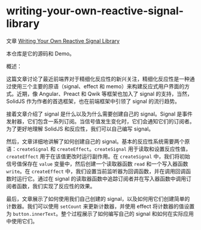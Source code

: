 # writing-your-own-reactive-signal-library

文章
[Writing Your Own Reactive Signal Library](https://www.lksh.dev/blog/writing-your-own-reactive-signal-library/)

本仓库是它的源码和 Demo。

概述：

这篇文章讨论了最近前端界对于精细化反应性的新兴关注，精细化反应性是一种通过使用三个主要的原语（signal、effect
和 memo）来构建反应式用户界面的方式。近期，像 Angular、Preact 和 Qwik
等框架也加入了 signal 的支持，当然，SolidJS
作为作者的首选框架，也在前端框架中引领了 signal 的流行趋势。

接着文章介绍了 signal 是什么以及为什么需要创建自己的 signal。Signal
是事件发射器，它们包含一系列订阅。当信号值发生变化时，它们会通知它们的订阅者。为了更好地理解
SolidJS 和反应性，我们可以自己编写 signal。

然后，文章详细地讲解了如何创建自己的
signal。基本的反应性系统需要两个原语：`createSignal` 和
`createEffect`。`createSignal` 用于读取和设置反应性值，`createEffect`
用于在该值更改时运行副作用。在 `createSignal` 中，我们将初始信号值保存在 `value`
变量中，然后创建一个读取器函数 `read` 和一个写入器函数 `write`。在
`createEffect`
中，我们设置当前监听器为回调函数，并在调用回调函数时运行它。通过在 signal
的读取器函数中追踪订阅者并在写入器函数中调用订阅者函数，我们实现了反应性的效果。

最后，文章展示了如何使用我们自己创建的
signal，以及如何用它们创建简单的计数器。我们可以使用 `setCount`
来更新计数器，并使用 effect 将计数器的值设置为
`button.innerText`。整个过程展示了如何编写自己的 signal
和如何在实际应用中使用它们。

